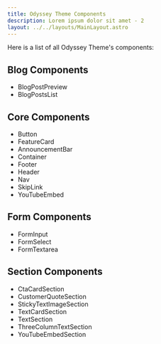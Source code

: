 ```yaml
---
title: Odyssey Theme Components
description: Lorem ipsum dolor sit amet - 2
layout: ../../layouts/MainLayout.astro
---
```


Here is a list of all Odyssey Theme's components:

## Blog Components
- BlogPostPreview
- BlogPostsList

## Core Components
- Button
- FeatureCard
- AnnouncementBar
- Container
- Footer
- Header
- Nav
- SkipLink
- YouTubeEmbed

## Form Components
- FormInput
- FormSelect
- FormTextarea

## Section Components
- CtaCardSection
- CustomerQuoteSection
- StickyTextImageSection
- TextCardSection
- TextSection
- ThreeColumnTextSection
- YouTubeEmbedSection